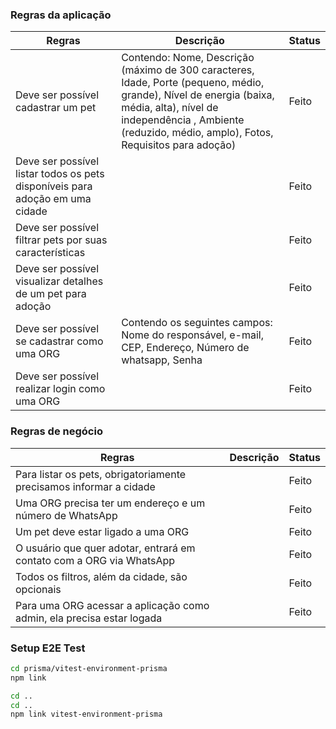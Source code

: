 ### Regras da aplicação

| Regras                                                                       | Descrição                                                                                                                                                                                                                     | Status |
| ---------------------------------------------------------------------------- | ----------------------------------------------------------------------------------------------------------------------------------------------------------------------------------------------------------------------------- | ------ |
| Deve ser possível cadastrar um pet                                           | Contendo: Nome, Descrição (máximo de 300 caracteres, Idade, Porte (pequeno, médio, grande), Nível de energia (baixa, média, alta), nível de independência , Ambiente (reduzido, médio, amplo), Fotos, Requisitos para adoção) | Feito  |
| Deve ser possível listar todos os pets disponíveis para adoção em uma cidade |                                                                                                                                                                                                                               | Feito  |
| Deve ser possível filtrar pets por suas características                      |                                                                                                                                                                                                                               | Feito  |
| Deve ser possível visualizar detalhes de um pet para adoção                  |                                                                                                                                                                                                                               | Feito  |
| Deve ser possível se cadastrar como uma ORG                                  | Contendo os seguintes campos: Nome do responsável, e-mail, CEP, Endereço, Número de whatsapp, Senha                                                                                                                           | Feito  |
| Deve ser possível realizar login como uma ORG                                |                                                                                                                                                                                                                               | Feito  |

### Regras de negócio

| Regras                                                                | Descrição | Status |
| --------------------------------------------------------------------- | --------- | ------ |
| Para listar os pets, obrigatoriamente precisamos informar a cidade    |           | Feito  |
| Uma ORG precisa ter um endereço e um número de WhatsApp               |           | Feito  |
| Um pet deve estar ligado a uma ORG                                    |           | Feito  |
| O usuário que quer adotar, entrará em contato com a ORG via WhatsApp  |           | Feito  |
| Todos os filtros, além da cidade, são opcionais                       |           | Feito  |
| Para uma ORG acessar a aplicação como admin, ela precisa estar logada |           | Feito  |

### Setup E2E Test

```bash
cd prisma/vitest-environment-prisma
npm link
```

```bash
cd ..
cd ..
npm link vitest-environment-prisma
```
